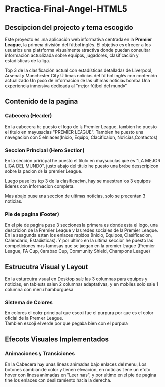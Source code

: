 # Practica-Final-Angel-HTML5

## Descipcion del projecto y tema escogido
Este proyecto es una aplicación web informativa centrada en la **Premier League**, la primera división del fútbol inglés. El objetivo es ofrecer a los usuarios una plataforma visualmente atractiva donde puedan consultar información actualizada sobre equipos, jugadores, clasificación y estadísticas de la liga.

Top 3 de la clasificación actual con estadísticas detalladas de Liverpool, Arsenal y Manchester City
Últimas noticias del fútbol inglés con contenido actualizado
Un poco de informacion de las ultimas noticias bomba 
Una experiencia inmersiva dedicada al "mejor fútbol del mundo"

## Contenido de la pagina
### Cabecera (Header)

En la cabecera he puesto el logo de la Premier League, tambien he puesto el titulo en mayusuclas "PREMIER LEAGUE".
Tambien he puesto una navegacion con 5 elnlaces(Inicio, Equipo, Clacificaion, Noticias,Contactos)

### Seccion Principal (Hero Section)

En la seccion prinicpal he puesto el titulo en maysuculas que es "LA MEJOR LIGA DEL MUNDO", justo abajo del titulo he puesto una brebe desscripicon sobre la pacion de la premier League.

Luego puse los top 3 de la clasificacion, hay se muestran los 3 equipos lideres con informacion completa.


Mas abajo puse una seccion de ultimas noticias, solo se precentan 3 noticias.

### Pie de pagina (Footer)

En el pie de pagina puse 3 secciones la primera es donde esta el logo, una descricion de la Premier League y las redes sociales de la Premier League. En la seagunda estan los enlaces rapidos (Inicio, Equipos, Clasificacion, Calendario, Estadisticas). Y por ultimo en la ultima seccion he puesto las competiciones mas famosas que se juegan en la premier league (Premier League, FA Cup, Carabao Cup, Community Shield, Champions League)

## Estrucutra Visual y Layout

En la esturcutra visual en Desktop sale las 3 columnas para equipos y noticias, en tablests salen 2 columnas adaptativas, y en mobiles solo sale 1 columna con menu hamburguesa

### Sistema de Colores

En colores el color principal que escoji fue el purpura por que es el color oficial de la Premier League.\
Tambien escoji el verde por que pegaba bien con el purpura

## Efecots Visuales Implementados
### Animaciones y Transiciones

En la Cabecera hay unas lineas animadas bajo enlaces del menu, Los botones cambian de color y tienen elevacion, en noticias tiene un efcto hover con linesa animadas en "Leer mas", y por ultimo en el pie de pagina tine los enlaces con deslizamiento hacia la derecha.
